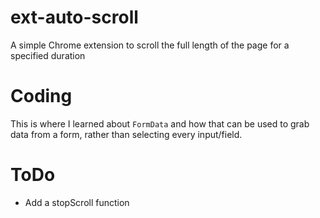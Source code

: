 # ext-auto-scroll

A simple Chrome extension to scroll the full length of the page for a specified duration

# Coding

This is where I learned about `FormData` and how that can be used to grab data from a form, rather than selecting every input/field.

# ToDo

-   Add a stopScroll function
